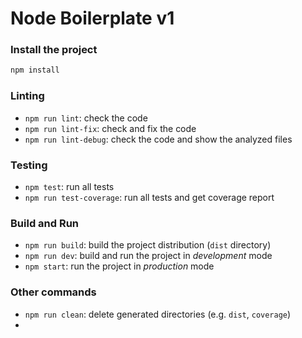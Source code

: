 # Node Boilerplate v1

### Install the project
```bash
npm install 
```

### Linting
* `npm run lint`: check the code
* `npm run lint-fix`: check and fix the code
* `npm run lint-debug`: check the code and show the analyzed files

### Testing
* `npm test`: run all tests
* `npm run test-coverage`: run all tests and get coverage report

### Build and Run
* `npm run build`: build the project distribution (`dist` directory)
* `npm run dev`: build and run the project in _development_ mode
* `npm start`: run the project in _production_ mode

### Other commands
* `npm run clean`: delete generated directories (e.g. `dist`, `coverage`)
* 
